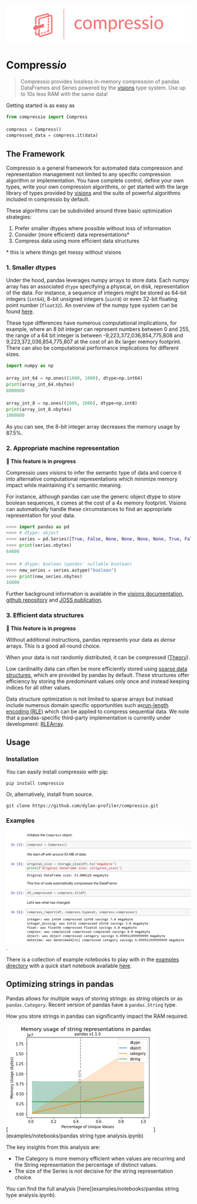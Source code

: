 ![Compressio Logo](images/logo/compressio-logos_transparent_banner.png)

# Compress*io*

> Compressio provides lossless in-memory compression of pandas DataFrames and Series powered by the [visions](https://github.com/dylan-profiler/visions) type system. Use up to 10x less RAM with the same data!

Getting started is as easy as

```python
from compressio import Compress

compress = Compress()
compressed_data = compress.it(data)

```


## The Framework

Compressio is a general framework for automated data compression and representation management not limited to any specific compression algorithm or implementation.
You have complete control, define your own types, write your own compression algorithms, or get started with the large library of types provided by [visions](https://dylan-profiler.github.io/visions/visions/api/types.html) and the suite of powerful algorithms included in compressio by default.


These algorithms can be subdivided around three basic optimization strategies:

1. Prefer smaller dtypes where possible without loss of information
2. Consider (more efficient) data representations*
3. Compress data using more efficient data structures

\* this is where things get messy without visions

### 1. Smaller dtypes

Under the hood, pandas leverages numpy arrays to store data.
Each numpy array has an associated `dtype` specifying a physical, on disk, representation of the data.
For instance, a sequence of integers might be stored as 64-bit integers (`int64`), 8-bit unsigned integers (`uint8`) or even 32-bit floating point number (`float32`).
An overview of the numpy type system can be found [here](https://numpy.org/doc/stable/user/basics.types.html).

These type differences have numerous computational implications, for example, where an 8 bit integer can represent numbers between 0 and 255, the range of a 64 bit integer is  between -9,223,372,036,854,775,808 and 9,223,372,036,854,775,807 at the cost of an 8x larger memory footprint.
There can also be computational performance implications for different sizes.

```python
import numpy as np

array_int_64 = np.ones((1000, 1000), dtype=np.int64)
print(array_int_64.nbytes)
8000000

array_int_8 = np.ones((1000, 1000), dtype=np.int8)
print(array_int_8.nbytes)
1000000
```

As you can see, the 8-bit integer array decreases the memory usage by 87.5%.

### 2. Appropriate machine representation

**🚧 This feature is in progress**

Compressio uses visions to infer the semantic type of data and coerce it into alternative computational representations which minimize memory impact while maintaining it's semantic meaning.


For instance, although pandas can use the generic object dtype to store boolean sequences, it comes at the cost of a 4x memory footprint.
Visions can automatically handle these circumstances to find an appropriate representation for your data.

```python
>>>> import pandas as pd
>>>> # dtype: object
>>>> series = pd.Series([True, False, None, None, None, None, True, False] * 1000)
>>>> print(series.nbytes)
64000

>>>> # dtype: boolean (pandas' nullable boolean)
>>>> new_series = series.astype("boolean")
>>>> print(new_series.nbytes)
16000
```

Further background information is available in the [visions documentation](https://dylan-profiler.github.io/visions/visions/applications/compression.html), [github repository](https://github.com/dylan-profiler/visions) and [JOSS publication](https://joss.theoj.org/papers/10.21105/joss.02145).

### 3. Efficient data structures

**🚧 This feature is in progress**

Without additional instructions, pandas represents your data as *dense* arrays. This is a good all-round choice. 

When your data is not randomly distributed, it can be compressed ([Theory](https://simonbrugman.nl/2020/04/02/searching-for-neural-networks-with-low-kolmogorov-complexity.html#kolmogorov-complexity)).

Low cardinality data can often be more efficiently stored using [sparse data structures](https://pandas.pydata.org/pandas-docs/stable/reference/api/pandas.arrays.SparseArray.html#pandas.arrays.SparseArray), which are provided by pandas by default. 
These structures offer efficiency by storing the predominant values only once and instead keeping indices for all other values.

Data structure optimization is not limited to sparse arrays but instead include numerous domain specific opportunities such as[run-length encoding (RLE)](https://www.dlsi.ua.es/~carrasco/papers/RLE%20-%20Run%20length%20Encoding.html) which can be applied to compress sequential data. 
We note that a pandas-specific third-party implementation is currently under development: [RLEArray](https://github.com/JDASoftwareGroup/rle-array).

## Usage

### Installation

You can easily install compressio with pip:

```
pip install compressio
```

Or, alternatively, install from source.

```
git clone https://github.com/dylan-profiler/compressio.git
```

### Examples

[![Code example](images/notebook-example.png)](examples/notebooks/Compressio.ipynb).

There is a collection of example notebooks to play with in the [examples directory](examples/notebooks/) with a quick start notebook available [here](examples/notebooks/Compressio.ipynb).

## Optimizing strings in pandas

Pandas allows for multiple ways of storing strings: as string objects or as `pandas.Category`. Recent version of pandas have a `pandas.String` type.

How you store strings in pandas can significantly impact the RAM required. 

[![Memory usage of string representations in pandas](images/str-type-1.1.0.png)](examples/notebooks/pandas string type analysis.ipynb)

The key insights from this analysis are:
- The Category is more memory efficient when values are recurring and the String representation the percentage of distinct values. 
- The size of the Series is _not_ decisive for the string representation choice.

You can find the full analysis [here](examples/notebooks/pandas string type analysis.ipynb).
